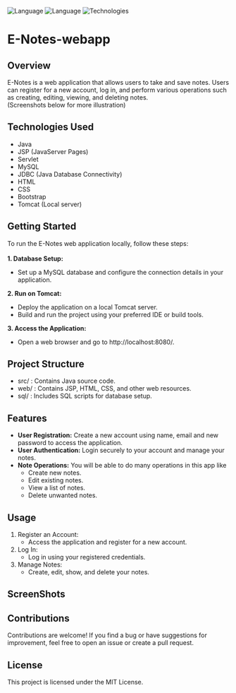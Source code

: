 ![Language](https://img.shields.io/badge/language-Java%20-blue.svg)
![Language](https://img.shields.io/badge/language-SQL%20-red.svg)
![Technologies](https://img.shields.io/badge/technologies-JSP%20%26%20Servlet-yellow.svg)


# E-Notes-webapp
## Overview
E-Notes is a web application that allows users to take and save notes. Users can register for a new account, log in, and perform various operations 
such as creating, editing, viewing, and deleting notes.<br> (Screenshots below for more illustration)
## Technologies Used
- Java
- JSP (JavaServer Pages)
- Servlet
- MySQL
- JDBC (Java Database Connectivity)
- HTML
- CSS
- Bootstrap
- Tomcat (Local server)

## Getting Started
To run the E-Notes web application locally, follow these steps:<br><br>
**1. Database Setup:**
   - Set up a MySQL database and configure the connection details in your application.

**2. Run on Tomcat:**
   - Deploy the application on a local Tomcat server.
   - Build and run the project using your preferred IDE or build tools.

**3. Access the Application:**
   - Open a web browser and go to http://localhost:8080/.

## Project Structure
   - src/ : Contains Java source code.
   - web/ : Contains JSP, HTML, CSS, and other web resources.
   - sql/ : Includes SQL scripts for database setup.

## Features
   - **User Registration:** Create a new account using name, email and new password to access the application.
   - **User Authentication:** Login securely to your account and manage your notes.
   - **Note Operations:** You will be able to do many operations in this app like
       - Create new notes.
       - Edit existing notes.
       - View a list of notes.
       - Delete unwanted notes.
     
## Usage
1. Register an Account:
   - Access the application and register for a new account.
2. Log In:
   - Log in using your registered credentials.
3. Manage Notes:
   - Create, edit, show, and delete your notes.
   
## ScreenShots


## Contributions
Contributions are welcome! If you find a bug or have suggestions for improvement, feel free to open an issue or create a pull request.

## License
This project is licensed under the MIT License.
